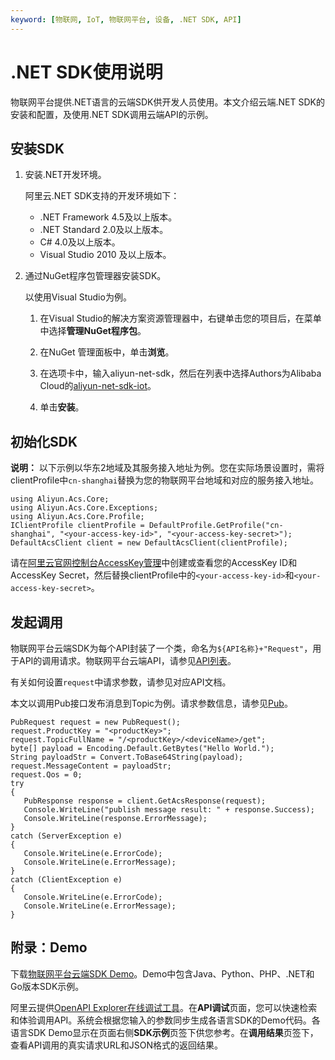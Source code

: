 ```yaml
---
keyword: [物联网, IoT, 物联网平台, 设备, .NET SDK, API]
---
```


# .NET SDK使用说明

物联网平台提供.NET语言的云端SDK供开发人员使用。本文介绍云端.NET SDK的安装和配置，及使用.NET SDK调用云端API的示例。

## 安装SDK

1.  安装.NET开发环境。

    阿里云.NET SDK支持的开发环境如下：

    -   .NET Framework 4.5及以上版本。
    -   .NET Standard 2.0及以上版本。
    -   C\# 4.0及以上版本。
    -   Visual Studio 2010 及以上版本。
2.  通过NuGet程序包管理器安装SDK。

    以使用Visual Studio为例。

    1.  在Visual Studio的解决方案资源管理器中，右键单击您的项目后，在菜单中选择**管理NuGet程序包**。

    2.  在NuGet 管理面板中，单击**浏览**。

    3.  在选项卡中，输入aliyun-net-sdk，然后在列表中选择Authors为Alibaba Cloud的[aliyun-net-sdk-iot](https://www.nuget.org/packages/aliyun-net-sdk-iot)。

    4.  单击**安装**。


## 初始化SDK

**说明：** 以下示例以华东2地域及其服务接入地址为例。您在实际场景设置时，需将clientProfile中`cn-shanghai`替换为您的物联网平台地域和对应的服务接入地址。

```
using Aliyun.Acs.Core;
using Aliyun.Acs.Core.Exceptions;
using Aliyun.Acs.Core.Profile;
IClientProfile clientProfile = DefaultProfile.GetProfile("cn-shanghai", "<your-access-key-id>", "<your-access-key-secret>");
DefaultAcsClient client = new DefaultAcsClient(clientProfile);
```

请在[阿里云官网控制台AccessKey管理](https://ak-console.aliyun.com)中创建或查看您的AccessKey ID和AccessKey Secret，然后替换clientProfile中的`<your-access-key-id>`和`<your-access-key-secret>`。

## 发起调用

物联网平台云端SDK为每个API封装了一个类，命名为`${API名称}+"Request"`，用于API的调用请求。物联网平台云端API，请参见[API列表](/intl.zh-CN/云端开发指南/云端API参考/API列表.md)。

有关如何设置`request`中请求参数，请参见对应API文档。

本文以调用Pub接口发布消息到Topic为例。请求参数信息，请参见[Pub](/intl.zh-CN/云端开发指南/云端API参考/消息通信/Pub.md)。

```
PubRequest request = new PubRequest();
request.ProductKey = "<productKey>";
request.TopicFullName = "/<productKey>/<deviceName>/get";
byte[] payload = Encoding.Default.GetBytes("Hello World.");
String payloadStr = Convert.ToBase64String(payload);
request.MessageContent = payloadStr;
request.Qos = 0;
try
{
   PubResponse response = client.GetAcsResponse(request);
   Console.WriteLine("publish message result: " + response.Success);
   Console.WriteLine(response.ErrorMessage);
}
catch (ServerException e)
{
   Console.WriteLine(e.ErrorCode);
   Console.WriteLine(e.ErrorMessage);
}
catch (ClientException e)
{
   Console.WriteLine(e.ErrorCode);
   Console.WriteLine(e.ErrorMessage);
}
```

## 附录：Demo

下载[物联网平台云端SDK Demo](https://github.com/aliyun/iotx-api-demo)。Demo中包含Java、Python、PHP、.NET和Go版本SDK示例。

阿里云提供[OpenAPI Explorer在线调试工具](https://api.aliyun.com)。在**API调试**页面，您可以快速检索和体验调用API。系统会根据您输入的参数同步生成各语言SDK的Demo代码。各语言SDK Demo显示在页面右侧**SDK示例**页签下供您参考。在**调用结果**页签下，查看API调用的真实请求URL和JSON格式的返回结果。

